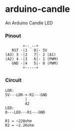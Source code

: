 # arduino-candle
An Arduino Candle LED

### Pinout
```
        +--_--+
   RST -|1   8|- 5V
(A3) 3 -|2   7|- 2 (A1)
(A2) 4 -|3   6|- 1 (PWM)
   GND -|4   5|- 0 (PWM)
        +-----+
```
### Circuit
```
LDR:
5V---LDR-+-R2---GND
         |
         A2
LED:
0---LED---R1---GND

R1 = ~220ohm
R2 = ~2.2Kohm

```
